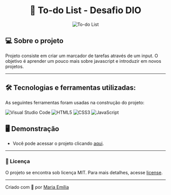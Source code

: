 <h1 align="center"> 📝 To-do List - Desafio DIO </h1>

<p align="center">
	<img src="https://i.imgur.com/MoJnqQZ.png" alt="To-do List" title="To-do List - Desafio DIO"> </p>


## 💻 Sobre o projeto

Projeto consiste em criar um marcador de tarefas através de um input. O objetivo é aprender um pouco mais sobre javascript e introduzir em novos projetos.

---

## 🛠 Tecnologias e ferramentas utilizadas:

As seguintes ferramentas foram usadas na construção do projeto:

![Visual Studio Code](https://img.shields.io/badge/Visual%20Studio%20Code-0078d7.svg?style=for-the-badge&logo=visual-studio-code&logoColor=white)
![HTML5](https://img.shields.io/badge/html5-%23E34F26.svg?style=for-the-badge&logo=html5&logoColor=white)
![CSS3](https://img.shields.io/badge/css3-%231572B6.svg?style=for-the-badge&logo=css3&logoColor=white)
![JavaScript](https://img.shields.io/badge/javascript-%23323330.svg?style=for-the-badge&logo=javascript&logoColor=%23F7DF1E)

## 🖥️ Demonstração

- Você pode acessar o projeto clicando <a href="https://contador-dio.vercel.app/">aqui</a>.

---

### 📝 Licença

O projeto se encontra sob licença MIT. Para mais detalhes, acesse [license](LICENSE).

---

Criado com 💙 por [Maria Emília](https://github.com/lellismaria)
